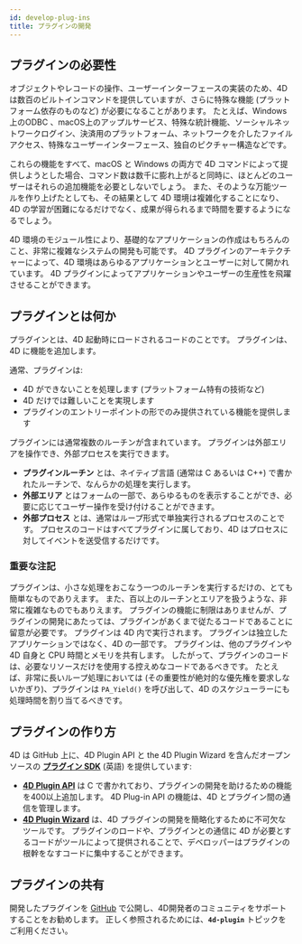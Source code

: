 ```yaml
---
id: develop-plug-ins
title: プラグインの開発
---
```


## プラグインの必要性

オブジェクトやレコードの操作、ユーザーインターフェースの実装のため、4D は数百のビルトインコマンドを提供していますが、さらに特殊な機能 (プラットフォーム依存のものなど) が必要になることがあります。 たとえば、Windows上のODBC 、macOS上のアップルサービス、特殊な統計機能、ソーシャルネットワークログイン、決済用のプラットフォーム、ネットワークを介したファイルアクセス、特殊なユーザーインターフェース、独自のピクチャー構造などです。

これらの機能をすべて、macOS と Windows の両方で 4D コマンドによって提供しようとした場合、コマンド数は数千に膨れ上がると同時に、ほとんどのユーザーはそれらの追加機能を必要としないでしょう。 また、そのような万能ツールを作り上げたとしても、その結果として 4D 環境は複雑化することになり、4D の学習が困難になるだけでなく、成果が得られるまで時間を要するようになるでしょう。

4D 環境のモジュール性により、基礎的なアプリケーションの作成はもちろんのこと、非常に複雑なシステムの開発も可能です。 4D プラグインのアーキテクチャーによって、4D 環境はあらゆるアプリケーションとユーザーに対して開かれています。 4D プラグインによってアプリケーションやユーザーの生産性を飛躍させることができます。

## プラグインとは何か

プラグインとは、4D 起動時にロードされるコードのことです。 プラグインは、4D に機能を追加します。

通常、プラグインは:
- 4D ができないことを処理します (プラットフォーム特有の技術など)
- 4D だけでは難しいことを実現します
- プラグインのエントリーポイントの形でのみ提供されている機能を提供します

プラグインには通常複数のルーチンが含まれています。 プラグインは外部エリアを操作でき、外部プロセスを実行できます。

- **プラグインルーチン** とは、ネイティブ言語 (通常は C あるいは C++) で書かれたルーチンで、なんらかの処理を実行します。
- **外部エリア** とはフォームの一部で、あらゆるものを表示することができ、必要に応じてユーザー操作を受け付けることができます。
- **外部プロセス** とは、通常はループ形式で単独実行されるプロセスのことです。 プロセスのコードはすべてプラグインに属しており、4D はプロセスに対してイベントを送受信するだけです。

### 重要な注記

プラグインは、小さな処理をおこなう一つのルーチンを実行するだけの、とても簡単なものでありえます。 また、百以上のルーチンとエリアを扱うような、非常に複雑なものでもありえます。 プラグインの機能に制限はありませんが、プラグインの開発にあたっては、プラグインがあくまで従たるコードであることに留意が必要です。 プラグインは 4D 内で実行されます。 プラグインは独立したアプリケーションではなく、4D の一部です。 プラグインは、他のプラグインや 4D 自身と CPU 時間とメモリを共有します。 したがって、プラグインのコードは、必要なリソースだけを使用する控えめなコードであるべきです。 たとえば、非常に長いループ処理においては (その重要性が絶対的な優先権を要求しないかぎり)、プラグインは `PA_Yield()` を呼び出して、4D のスケジューラーにも処理時間を割り当てるべきです。

## プラグインの作り方

4D は GitHub 上に、4D Plugin API と the 4D Plugin Wizard を含んだオープンソースの [**プラグイン SDK**](https://github.com/4d/4D-Plugin-SDK) (英語) を提供しています:

- [**4D Plugin API**](https://github.com/4d/4D-Plugin-SDK/blob/master/4D%20Plugin%20API) は C で書かれており、プラグインの開発を助けるための機能を400以上追加します。 4D Plug-in API の機能は、4D とプラグイン間の通信を管理します。
- [**4D Plugin Wizard**](https://github.com/4d/4D-Plugin-SDK/blob/master/4D%20Plugin%20Wizard) は、4D プラグインの開発を簡略化するために不可欠なツールです。 プラグインのロードや、プラグインとの通信に 4D が必要とするコードがツールによって提供されることで、デベロッパーはプラグインの根幹をなすコードに集中することができます。


## プラグインの共有

開発したプラグインを [GitHub](https://github.com/topics/4d-plugin) で公開し、4D開発者のコミュニティをサポートすることをお勧めします。 正しく参照されるためには、**`4d-plugin`** トピックをご利用ください。  